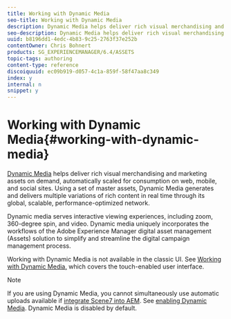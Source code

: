 ```yaml
---
title: Working with Dynamic Media
seo-title: Working with Dynamic Media
description: Dynamic Media helps deliver rich visual merchandising and marketing assets on demand, automatically scaled for consumption on web, mobile, and social sites. Using a set of master assets, Dynamic Media generates and delivers multiple variations of rich content in real time through its global, scalable, performance-optimized network
seo-description: Dynamic Media helps deliver rich visual merchandising and marketing assets on demand, automatically scaled for consumption on web, mobile, and social sites. Using a set of master assets, Dynamic Media generates and delivers multiple variations of rich content in real time through its global, scalable, performance-optimized network
uuid: b8196dd1-4edc-4b83-9c25-2763f37e252b
contentOwner: Chris Bohnert
products: SG_EXPERIENCEMANAGER/6.4/ASSETS
topic-tags: authoring
content-type: reference
discoiquuid: ec09b919-d057-4c1a-859f-58f47aa8c349
index: y
internal: n
snippet: y
---
```


# Working with Dynamic Media{#working-with-dynamic-media}

[Dynamic Media](http://www.adobe.com/solutions/web-experience-management/dynamic-media.html) helps deliver rich visual merchandising and marketing assets on demand, automatically scaled for consumption on web, mobile, and social sites. Using a set of master assets, Dynamic Media generates and delivers multiple variations of rich content in real time through its global, scalable, performance-optimized network.

Dynamic media serves interactive viewing experiences, including zoom, 360-degree spin, and video. Dynamic media uniquely incorporates the workflows of the Adobe Experience Manager digital asset management (Assets) solution to simplify and streamline the digital campaign management process.

Working with Dynamic Media is not available in the classic UI. See [Working with Dynamic Media,](../../../assets/using/dynamic-media.md) which covers the touch-enabled user interface.

>[!NOTE]
>
>If you are using Dynamic Media, you cannot simultaneously use automatic uploads available if [integrate Scene7 into AEM](../../../sites/administering/using/scene7.md). See [enabling Dynamic Media](../../../assets/using/config-dynamic.md#enablingdynamicmedia). Dynamic Media is disabled by default.


